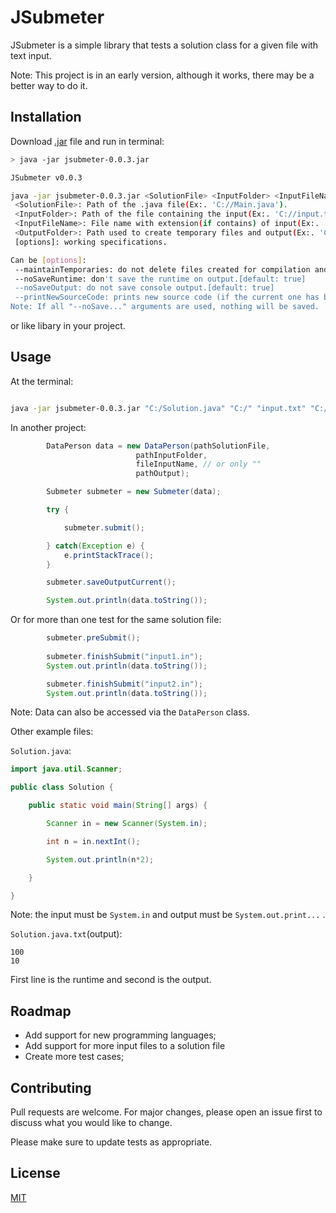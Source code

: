 # JSubmeter

JSubmeter is a simple library that tests a solution class for a given file with text input.

Note: This project is in an early version, although it works, there may be a better way to do it.

## Installation

Download [.jar](https://github.com/jlucasss/JSubmeter/releases/tag/v0.0.3) file and run in terminal:

```bash
> java -jar jsubmeter-0.0.3.jar

JSubmeter v0.0.3

java -jar jsubmeter-0.0.3.jar <SolutionFile> <InputFolder> <InputFileName> <OutputFolder> [options]
 <SolutionFile>: Path of the .java file(Ex:. 'C://Main.java').
 <InputFolder>: Path of the file containing the input(Ex:. 'C://input.txt').
 <InputFileName>: File name with extension(if contains) of input(Ex:. 'input.txt').
 <OutputFolder>: Path used to create temporary files and output(Ex:. 'C://').
 [options]: working specifications.

Can be [options]:
 --maintainTemporaries: do not delete files created for compilation and execution.[default: true]
 --noSaveRuntime: don't save the runtime on output.[default: true]
 --noSaveOutput: do not save console output.[default: true]
 --printNewSourceCode: prints new source code (if the current one has been modified).[default: false]
Note: If all "--noSave..." arguments are used, nothing will be saved.
```

or like libary in your project.

## Usage

At the terminal:

```bash

java -jar jsubmeter-0.0.3.jar "C:/Solution.java" "C:/" "input.txt" "C:/output/" 

```

In another project:

```java
		DataPerson data = new DataPerson(pathSolutionFile, 
							pathInputFolder,
							fileInputName, // or only ""
							pathOutput);

		Submeter submeter = new Submeter(data);

		try {

			submeter.submit();

		} catch(Exception e) {
			e.printStackTrace();
		}

		submeter.saveOutputCurrent();

		System.out.println(data.toString());
```

Or for more than one test for the same solution file:

```java
		submeter.preSubmit();
			
		submeter.finishSubmit("input1.in");
		System.out.println(data.toString());

		submeter.finishSubmit("input2.in");
		System.out.println(data.toString());
```

Note: Data can also be accessed via the `DataPerson` class.

Other example files:

`Solution.java`:

```java
import java.util.Scanner;

public class Solution {

	public static void main(String[] args) {

		Scanner in = new Scanner(System.in);

		int n = in.nextInt();

		System.out.println(n*2);

	}

}
```
Note: the input must be `System.in` and output must be `System.out.print...` .

`Solution.java.txt`(output):

```
100
10
```

First line is the runtime and second is the output.

## Roadmap

- Add support for new programming languages;
- Add support for more input files to a solution file
- Create more test cases;

## Contributing
Pull requests are welcome. For major changes, please open an issue first to discuss what you would like to change.

Please make sure to update tests as appropriate.

## License
[MIT](https://choosealicense.com/licenses/mit/)
